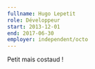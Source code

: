 ```yaml
---
fullname: Hugo Lepetit
role: Développeur
start: 2013-12-01
end: 2017-06-30
employer: independent/octo
---
```


Petit mais costaud !
